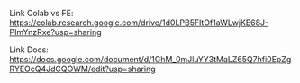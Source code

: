 Link Colab vs FE: https://colab.research.google.com/drive/1d0LPB5FltOf1aWLwjKE68J-PImYnzRxe?usp=sharing

Link Docs: https://docs.google.com/document/d/1GhM_0mJluYY3tMaLZ65Q7hfi0EpZgRYEOcQ4JdCQOWM/edit?usp=sharing
